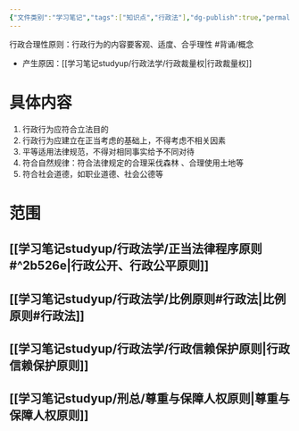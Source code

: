 ```yaml
---
{"文件类别":"学习笔记","tags":["知识点","行政法"],"dg-publish":true,"permalink":"/学习笔记studyup/行政法学/行政合理性原则/","dgPassFrontmatter":true,"created":"2024-09-26T14:54:41.447+08:00","updated":"2024-12-05T15:45:11.723+08:00"}
---
```


行政合理性原则：行政行为的内容要客观、适度、合乎理性 #背诵/概念 
- 产生原因：[[学习笔记studyup/行政法学/行政裁量权\|行政裁量权]]
# 具体内容
1. 行政行为应符合立法目的
2. 行政行为应建立在正当考虑的基础上，不得考虑不相关因素
3. 平等适用法律规范，不得对相同事实给予不同对待
4. 符合自然规律：符合法律规定的合理采伐森林 、合理使用土地等
5. 符合社会道德，如职业道德、社会公德等
# 范围
## [[学习笔记studyup/行政法学/正当法律程序原则#^2b526e\|行政公开、行政公平原则]]
## [[学习笔记studyup/行政法学/比例原则#行政法\|比例原则#行政法]]
## [[学习笔记studyup/行政法学/行政信赖保护原则\|行政信赖保护原则]]
## [[学习笔记studyup/刑总/尊重与保障人权原则\|尊重与保障人权原则]]